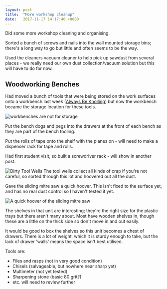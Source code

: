 ```yaml
---
layout: post
title:  "More workshop cleanup"
date:   2017-11-17 14:17:40 +0000
---
```


Did some more workshop cleaning and organising.

Sorted a bunch of screws and nails into the wall mounted storage bins;
there's a long way to go but little and often seems to be the way.

Used the cleaners vacuum cleaner to help pick up sawdust from several
places - we really need our own dust collection/vacuum solution but this
will have to do for now.

Woodworking Benches
-------------------

Had moved a bunch of tools that were being stored on the work surfaces
onto a workbench last week
([Always Be Knolling](https://www.youtube.com/watch?v=s-CTkbHnpNQ))
but now the workbench became the storage location for these tools.

![workbenches are not for storage](https://i.imgur.com/NcWrQWr.jpg)

Put the bench dogs and pegs into the drawers at the front of each bench as
they are part of the bench tooling.

Put the rolls of tape onto the shelf with the planes on - will need to make
a dispenser rack for tape and rolls.

Had first student visit, so built a screwdriver rack - will show in another 
post.

![Dirty Tool Wells](https://i.imgur.com/b2cQlzq.jpg)
The tool wells collect all kinds of crap if you're not careful, 
so sorted through this lot and hoovered out all the dust.


Gave the sliding mitre saw a quick hoover.
This isn't fixed to the surface yet, and has no real dust control so I
haven't tested it yet.

![A quick hoover of the sliding mitre saw](https://i.imgur.com/OXnRYOzl.jpg)

The shelves in that unit are interesting; they're the right size for the
plastic trays but there aren't many about.
Most have wooden shelves in, though these are a little on the thick side
so don't move in and out easily.

It would be good to box the shelves so this unit becomes a chest of drawers.
There is a lot of weight, which it is sturdy enough to take, but the lack of
drawer 'walls' means the space isn't best utilised.

Tools are:
* Files and rasps (not in very good condition)
* Chisels (salvageable, but nowhere near sharp yet)
* Multimeter (not yet tested)
* Sharpening stone (basic 80 grit?)
* etc. will need to review further


